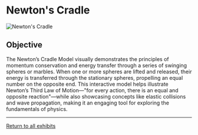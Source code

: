 # Newton's Cradle

![Newton's Cradle](../images/newtons-cradle.jpg)

## Objective

The Newton’s Cradle Model visually demonstrates the principles of momentum conservation and energy transfer through a 
series of swinging spheres or marbles. When one or more spheres are lifted and released, their energy is transferred 
through the stationary spheres, propelling an equal number on the opposite end. This interactive model helps 
illustrate Newton’s Third Law of Motion—"for every action, there is an equal and opposite reaction"—while also 
showcasing concepts like elastic collisions and wave propagation, making it an engaging tool for exploring the 
fundamentals of physics.

---
[Return to all exhibits](../README.md)

